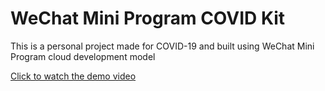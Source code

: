 # WeChat Mini Program COVID Kit

This is a personal project made for COVID-19 and built using WeChat Mini Program cloud development model

[Click to watch the demo video](https://www.youtube.com/watch?v=UY41zKFrZkg&ab_channel=%E6%9B%BE%E5%8F%8A%E6%B4%8C)
